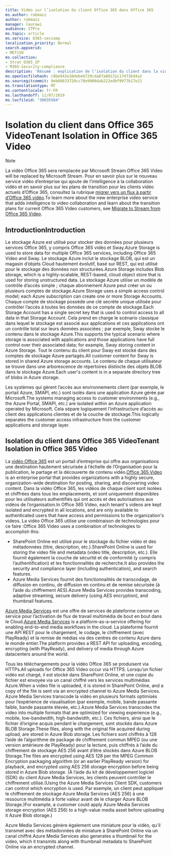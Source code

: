 ```yaml
---
title: Vidéo sur l’isolation du client Office 365 dans Office 365
ms.author: robmazz
author: robmazz
manager: laurawi
audience: ITPro
ms.topic: article
ms.service: O365-seccomp
localization_priority: Normal
search.appverid:
- MET150
ms.collection:
- Strat_O365_IP
- M365-security-compliance
description: 'Résumé : explication de l’isolation du client dans la vidéo Office 365.'
ms.openlocfilehash: c9be942e10debeb729cda87a88131c17d736d4a2
ms.sourcegitcommit: 9eb68633728cc78e9906dab222edbf9977b17e21
ms.translationtype: MT
ms.contentlocale: fr-FR
ms.lasthandoff: 11/07/2019
ms.locfileid: "38035584"
---
```

# <a name="tenant-isolation-in-office-365-video"></a><span data-ttu-id="9ed72-103">Isolation du client dans Office 365 Video</span><span class="sxs-lookup"><span data-stu-id="9ed72-103">Tenant Isolation in Office 365 Video</span></span>

> [!NOTE]
> <span data-ttu-id="9ed72-104">La vidéo Office 365 sera remplacée par Microsoft Stream.</span><span class="sxs-lookup"><span data-stu-id="9ed72-104">Office 365 Video will be replaced by Microsoft Stream.</span></span> <span data-ttu-id="9ed72-105">Pour en savoir plus sur le nouveau service vidéo d’entreprise qui ajoute de l’intelligence à la collaboration vidéo et en savoir plus sur les plans de transition pour les clients vidéo actuels d’Office 365, consultez la rubrique [migrer vers un flux à partir d’Office 365 vidéo](https://docs.microsoft.com/stream/).</span><span class="sxs-lookup"><span data-stu-id="9ed72-105">To learn more about the new enterprise video service that adds intelligence to video collaboration and learn about the transition plans for current Office 365 Video customers, see [Migrate to Stream from Office 365 Video](https://docs.microsoft.com/stream/).</span></span>

## <a name="introduction"></a><span data-ttu-id="9ed72-106">Introduction</span><span class="sxs-lookup"><span data-stu-id="9ed72-106">Introduction</span></span>

<span data-ttu-id="9ed72-107">Le stockage Azure est utilisé pour stocker des données pour plusieurs services Office 365, y compris Office 365 vidéo et Sway.</span><span class="sxs-lookup"><span data-stu-id="9ed72-107">Azure Storage is used to store data for multiple Office 365 services, including Office 365 Video and Sway.</span></span> <span data-ttu-id="9ed72-108">Le stockage Azure inclut le stockage BLOB, qui est un magasin d’objets Cloud hautement évolutif, basé sur REST, qui est utilisé pour le stockage des données non structurées.</span><span class="sxs-lookup"><span data-stu-id="9ed72-108">Azure Storage includes Blob storage, which is a highly-scalable, REST-based, cloud object store that is used for storing unstructured data.</span></span> <span data-ttu-id="9ed72-109">Le stockage Azure utilise un modèle de contrôle d’accès simple ; chaque abonnement Azure peut créer un ou plusieurs comptes de stockage.</span><span class="sxs-lookup"><span data-stu-id="9ed72-109">Azure Storage uses a simple access control model; each Azure subscription can create one or more Storage Accounts.</span></span> <span data-ttu-id="9ed72-110">Chaque compte de stockage possède une clé secrète unique utilisée pour contrôler l’accès à toutes les données de ce compte de stockage.</span><span class="sxs-lookup"><span data-stu-id="9ed72-110">Each Storage Account has a single secret key that is used to control access to all data in that Storage Account.</span></span> <span data-ttu-id="9ed72-111">Cela prend en charge le scénario classique dans lequel le stockage est associé aux applications et ces applications ont un contrôle total sur leurs données associées ; par exemple, Sway stocke le contenu dans le stockage Azure.</span><span class="sxs-lookup"><span data-stu-id="9ed72-111">This supports the typical scenario where storage is associated with applications and those applications have full control over their associated data; for example, Sway storing content in Azure Storage.</span></span> <span data-ttu-id="9ed72-112">Tout le contenu du client pour Sway est stocké dans des comptes de stockage Azure partagés.</span><span class="sxs-lookup"><span data-stu-id="9ed72-112">All customer content for Sway is stored in shared Azure storage accounts.</span></span> <span data-ttu-id="9ed72-113">Le contenu de chaque utilisateur se trouve dans une arborescence de répertoires distincte des objets BLOB dans le stockage Azure.</span><span class="sxs-lookup"><span data-stu-id="9ed72-113">Each user's content is in a separate directory tree of blobs in Azure storage.</span></span>

<span data-ttu-id="9ed72-114">Les systèmes qui gèrent l’accès aux environnements client (par exemple, le portail Azure, SMAPI, etc.) sont isolés dans une application Azure gérée par Microsoft.</span><span class="sxs-lookup"><span data-stu-id="9ed72-114">The systems managing access to customer environments (e.g., the Azure Portal, SMAPI, etc.) are isolated within an Azure application operated by Microsoft.</span></span> <span data-ttu-id="9ed72-115">Cela sépare logiquement l’infrastructure d’accès au client des applications clientes et de la couche de stockage.</span><span class="sxs-lookup"><span data-stu-id="9ed72-115">This logically separates the customer access infrastructure from the customer applications and storage layer.</span></span>

## <a name="tenant-isolation-in-office-365-video"></a><span data-ttu-id="9ed72-116">Isolation du client dans Office 365 Video</span><span class="sxs-lookup"><span data-stu-id="9ed72-116">Tenant Isolation in Office 365 Video</span></span>

<span data-ttu-id="9ed72-117">La [vidéo Office 365](https://support.office.com/article/Meet-Office-365-Video-ca1cc1a9-a615-46e1-b6a3-40dbd99939a6) est un portail d’entreprise qui offre aux organisations une destination hautement sécurisée à l’échelle de l’Organisation pour la publication, le partage et la découverte de contenu vidéo.</span><span class="sxs-lookup"><span data-stu-id="9ed72-117">[Office 365 Video](https://support.office.com/article/Meet-Office-365-Video-ca1cc1a9-a615-46e1-b6a3-40dbd99939a6) is an enterprise portal that provides organizations with a highly secure, organization-wide destination for posting, sharing, and discovering video content.</span></span> <span data-ttu-id="9ed72-118">Dans la vidéo Office 365, les vidéos de chaque client sont isolées et chiffrées dans tous les emplacements, et sont uniquement disponibles pour les utilisateurs authentifiés qui ont accès et des autorisations aux vidéos de l’organisation.</span><span class="sxs-lookup"><span data-stu-id="9ed72-118">In Office 365 Video, each tenant's videos are kept isolated and encrypted in all locations, and are only available to authenticated users that have access and permissions to the organization's videos.</span></span> <span data-ttu-id="9ed72-119">La vidéo Office 365 utilise une combinaison de technologies pour ce faire :</span><span class="sxs-lookup"><span data-stu-id="9ed72-119">Office 365 Video uses a combination of technologies to accomplish this:</span></span>

- <span data-ttu-id="9ed72-120">SharePoint Online est utilisé pour le stockage du fichier vidéo et des métadonnées (titre, description, etc.).</span><span class="sxs-lookup"><span data-stu-id="9ed72-120">SharePoint Online is used for storing the video file and metadata (video title, description, etc.).</span></span> <span data-ttu-id="9ed72-121">Elle fournit également la couche de sécurité et de conformité (y compris l’authentification) et les fonctionnalités de recherche.</span><span class="sxs-lookup"><span data-stu-id="9ed72-121">It also provides the security and compliance layer (including authentication), and search features.</span></span>
- <span data-ttu-id="9ed72-122">Azure Media Services fournit des fonctionnalités de transcodage, de diffusion en continu, de diffusion en continu et de remise sécurisée (à l’aide du chiffrement AES).</span><span class="sxs-lookup"><span data-stu-id="9ed72-122">Azure Media Services provides transcoding, adaptive streaming, secure delivery (using AES encryption), and thumbnail features.</span></span>

<span data-ttu-id="9ed72-123">[Azure Media Services](https://azure.microsoft.com/services/media-services/) est une offre de services de plateforme comme un service pour l’activation de flux de travail multimédia de bout en bout dans le Cloud.</span><span class="sxs-lookup"><span data-stu-id="9ed72-123">[Azure Media Services](https://azure.microsoft.com/services/media-services/) is a platform-as-a-service offering for enabling end-to-end media workflows in the cloud.</span></span> <span data-ttu-id="9ed72-124">La plateforme fournit une API REST pour le chargement, le codage, le chiffrement (avec PlayReady) et la remise de médias via des centres de contenu Azure dans le monde entier.</span><span class="sxs-lookup"><span data-stu-id="9ed72-124">The platform provides a REST API for uploading, encoding, encrypting (with PlayReady), and delivery of media through Azure datacenters around the world.</span></span>

<span data-ttu-id="9ed72-125">Tous les téléchargements pour la vidéo Office 365 se produisent via HTTPs.</span><span class="sxs-lookup"><span data-stu-id="9ed72-125">All uploads for Office 365 Video occur via HTTPS.</span></span> <span data-ttu-id="9ed72-126">Lorsqu’un fichier vidéo est chargé, il est stocké dans SharePoint Online, et une copie du fichier est envoyée via un canal chiffré vers les services multimédias Azure.</span><span class="sxs-lookup"><span data-stu-id="9ed72-126">When a video file is uploaded, it is stored in SharePoint Online, and a copy of the file is sent via an encrypted channel to Azure Media Services.</span></span> <span data-ttu-id="9ed72-127">Azure Media Services transcode la vidéo en plusieurs formats optimisés pour l’expérience de visualisation (par exemple, mobile, bande passante faible, bande passante élevée, etc.).</span><span class="sxs-lookup"><span data-stu-id="9ed72-127">Azure Media Services transcodes the video into multiple formats that are optimized for viewing experience (e.g., mobile, low-bandwidth, high-bandwidth, etc.).</span></span> <span data-ttu-id="9ed72-128">Ces fichiers, ainsi que le fichier d’origine acquis pendant le chargement, sont stockés dans Azure BLOB Storage.</span><span class="sxs-lookup"><span data-stu-id="9ed72-128">These files, along with the original file acquired during upload, are stored in Azure Blob storage.</span></span> <span data-ttu-id="9ed72-129">Les fichiers sont chiffrés à 128 l’aide de l’algorithme de package de chiffrement commun MPEG (ou une version antérieure de PlayReady) pour la lecture, puis chiffrés à l’aide du chiffrement de stockage AES 256 avant d’être stockés dans Azure BLOB Storage.</span><span class="sxs-lookup"><span data-stu-id="9ed72-129">The files are encrypted using AES 128 per the MPEG Common Encryption packaging algorithm (or an earlier PlayReady version) for playback, and encrypted using AES 256 storage encryption before being stored in Azure Blob storage.</span></span> <span data-ttu-id="9ed72-130">(À l’aide du kit de développement logiciel (SDK) du client Azure Media Services, les clients peuvent contrôler le chiffrement utilisé.</span><span class="sxs-lookup"><span data-stu-id="9ed72-130">(Using the Azure Media Services Client SDK, customers can control which encryption is used.</span></span> <span data-ttu-id="9ed72-131">Par exemple, un client peut appliquer le chiffrement de stockage Azure Media Services (AES 256) à une ressource multimédia à forte valeur avant de le charger Azure BLOB Storage.)</span><span class="sxs-lookup"><span data-stu-id="9ed72-131">For example, a customer could apply Azure Media Services storage encryption (AES 256) to a high-value media asset before uploading it Azure Blob storage.)</span></span>

<span data-ttu-id="9ed72-132">Azure Media Services génère également une miniature pour la vidéo, qu’il transmet avec des métadonnées de miniature à SharePoint Online via un canal chiffré.</span><span class="sxs-lookup"><span data-stu-id="9ed72-132">Azure Media Services also generates a thumbnail for the video, which it transmits along with thumbnail metadata to SharePoint Online via an encrypted channel.</span></span>
